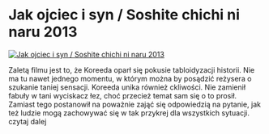 Jak ojciec i syn / Soshite chichi ni naru 2013 
=============
[![Jak ojciec i syn / Soshite chichi ni naru 2013 ](http://vidos.pl/images/player.gif)](http://vidos.pl/jak-ojciec-i-syn-soshite-chichi-ni-naru-2013)

 Zaletą filmu jest to, że Koreeda oparł się pokusie tabloidyzacji historii. Nie ma tu nawet jednego momentu, w którym można by posądzić reżysera o szukanie taniej sensacji. Koreeda unika również ckliwości. Nie zamienił fabuły w tani wyciskacz łez, choć przecież temat sam się o to prosił. Zamiast tego postanowił na poważnie zająć się odpowiedzią na pytanie, jak też ludzie mogą zachowywać się w tak przykrej dla wszystkich sytuacji. czytaj dalej
